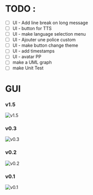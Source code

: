 # TODO :


-   [ ] UI - Add line break on long message
-   [ ] UI - button for TTS
-   [ ] UI - make language selection menu
-   [ ] UI - Ajouter une police custom
-   [ ] UI - make button change theme
-   [ ] UI - add timestamps
-   [ ] UI - avatar PP
-   [ ] make a UML graph
-   [ ] make Unit Test 

# GUI

### v1.5

![v1.5](https://gitlab.istic.univ-rennes1.fr/arallain/avatar_project/-/raw/master/v4.gif)

### v0.3

![v0.3](https://gitlab.istic.univ-rennes1.fr/arallain/tpavatar/-/raw/master/Prototype%203.gif)

### v0.2

![v0.2](https://gitlab.istic.univ-rennes1.fr/arallain/tpavatar/-/raw/master/Prototype%202.gif)

### v0.1

![v0.1](https://gitlab.istic.univ-rennes1.fr/arallain/tpavatar/-/raw/master/Prototype%201.gif)

